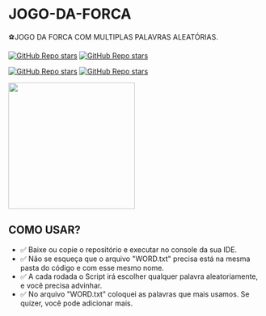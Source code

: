 # JOGO-DA-FORCA
⚽JOGO DA FORCA COM MULTIPLAS PALAVRAS ALEATÓRIAS.

[![GitHub Repo stars](https://img.shields.io/badge/MEU%20PERFIL-GITHUB-03A9F4?logo=github)](https://github.com/VILHALVA)
[![GitHub Repo stars](https://img.shields.io/badge/ENTRE%20EM%20CONTATO-TELEGRAM-03A9F4?logo=telegram)](https://t.me/VILHALVA20_BOT) <br>

[![GitHub Repo stars](https://img.shields.io/badge/GRUPO%20CODERS-TELEGRAM-03A9F4?logo=telegram)](https://t.me/CODIGOGP)
[![GitHub Repo stars](https://img.shields.io/badge/CANAL%20CODERS-TELEGRAM-03A9F4?logo=telegram)](https://t.me/CODIGOCN) <br>

<img src="https://img.ibxk.com.br/2015/9/programas/126927805.png" align="center" width="250"> <br>

## COMO USAR?

* ✅ Baixe ou copie o repositório e executar no console da sua IDE.
* ✅ Não se esqueça que o arquivo "WORD.txt" precisa está na mesma pasta do código e com esse mesmo nome.
* ✅ A cada rodada o Script irá escolher qualquer palavra aleatoriamente, e você precisa advinhar.
* ✅ No arquivo "WORD.txt" coloquei as palavras que mais usamos. Se quizer, você pode adicionar mais.

